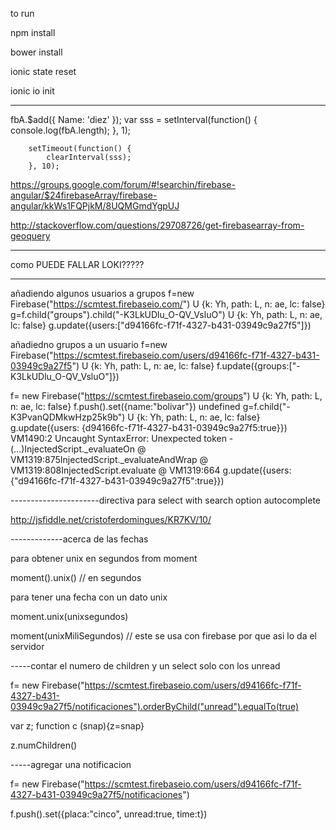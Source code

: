to run 

npm install


bower install

ionic state reset

ionic io init 

----
fbA.$add({
            Name: 'diez'
        });
        var sss = setInterval(function() {
            console.log(fbA.length);
        }, 1);

        setTimeout(function() {
            clearInterval(sss);
        }, 10);


https://groups.google.com/forum/#!searchin/firebase-angular/$24firebaseArray/firebase-angular/kkWs1FQPjkM/8UQMGmdYgpUJ


http://stackoverflow.com/questions/29708726/get-firebasearray-from-geoquery

-------------------





como PUEDE FALLAR LOKI?????





----------------

añadiendo algunos usuarios a grupos
f=new Firebase("https://scmtest.firebaseio.com/")
U {k: Yh, path: L, n: ae, lc: false}
g=f.child("groups").child("-K3LkUDlu_O-QV_VsluO")
U {k: Yh, path: L, n: ae, lc: false}
g.update({users:["d94166fc-f71f-4327-b431-03949c9a27f5"]})

añadiedno grupos a un usuario
f=new Firebase("https://scmtest.firebaseio.com/users/d94166fc-f71f-4327-b431-03949c9a27f5")
U {k: Yh, path: L, n: ae, lc: false}
f.update({groups:["-K3LkUDlu_O-QV_VsluO"]})





 f= new Firebase("https://scmtest.firebaseio.com/groups")
U {k: Yh, path: L, n: ae, lc: false}
f.push().set({name:"bolivar"})
undefined
g=f.child("-K3PvanQDMkwHzp25k9b")
U {k: Yh, path: L, n: ae, lc: false}
g.update({users: {d94166fc-f71f-4327-b431-03949c9a27f5:true}})
VM1490:2 Uncaught SyntaxError: Unexpected token -(…)InjectedScript._evaluateOn @ VM1319:875InjectedScript._evaluateAndWrap @ VM1319:808InjectedScript.evaluate @ VM1319:664
g.update({users: {"d94166fc-f71f-4327-b431-03949c9a27f5":true}})

----------------------directiva para select with search option autocomplete

http://jsfiddle.net/cristoferdomingues/KR7KV/10/




-------------acerca de las fechas

para obtener unix en segundos from moment

moment().unix() // en segundos


para tener una fecha con un dato unix

moment.unix(unixsegundos)

moment(unixMiliSegundos) // este se usa con firebase por que  asi lo da el servidor


-----contar el numero de children y un select solo con los unread


f= new Firebase("https://scmtest.firebaseio.com/users/d94166fc-f71f-4327-b431-03949c9a27f5/notificaciones").orderByChild("unread").equalTo(true)

var z; function c (snap){z=snap}

z.numChildren()

-----agregar una notificacion

f= new Firebase("https://scmtest.firebaseio.com/users/d94166fc-f71f-4327-b431-03949c9a27f5/notificaciones")

f.push().set({placa:"cinco", unread:true, time:t})
